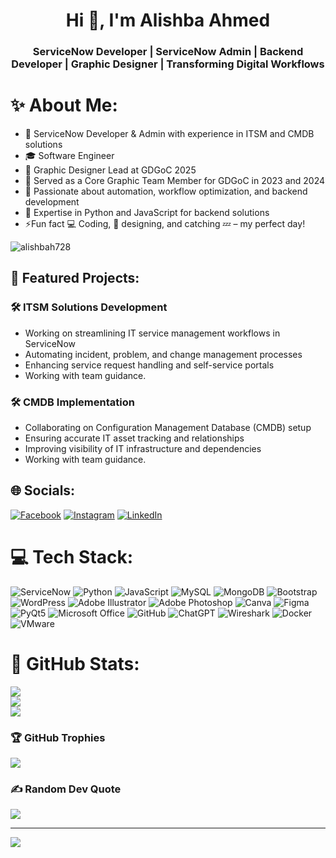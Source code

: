 <h1 align="center">Hi 👋, I'm Alishba Ahmed</h1>
<h3 align="center">ServiceNow Developer | ServiceNow Admin | Backend Developer | Graphic Designer | Transforming Digital Workflows</h3>

# ✨ About Me:
- 🔬 ServiceNow Developer & Admin with experience in ITSM and CMDB solutions
- 🎓 Software Engineer
- 🎨 Graphic Designer Lead at GDGoC 2025
- 💪 Served as a Core Graphic Team Member for GDGoC in 2023 and 2024
- 🔄 Passionate about automation, workflow optimization, and backend development
- 🌱 Expertise in Python and JavaScript for backend solutions
- ⚡Fun fact 💻 Coding, 🎨 designing, and catching 💤 – my perfect day!

<p align="left"> <img src="https://komarev.com/ghpvc/?username=alishbah728&label=Profile%20views&color=a1adb5&style=flat" alt="alishbah728" /> </p>

## 💎 Featured Projects:
### 🛠️ ITSM Solutions Development
- Working on streamlining IT service management workflows in ServiceNow
- Automating incident, problem, and change management processes
- Enhancing service request handling and self-service portals
- Working with team guidance.

### 🛠️ CMDB Implementation
- Collaborating on Configuration Management Database (CMDB) setup
- Ensuring accurate IT asset tracking and relationships
- Improving visibility of IT infrastructure and dependencies
- Working with team guidance.

## 🌐 Socials:
[![Facebook](https://img.shields.io/badge/Facebook-%231877F2.svg?logo=Facebook&logoColor=white)](https://facebook.com/sdf) 
[![Instagram](https://img.shields.io/badge/Instagram-%23E4405F.svg?logo=Instagram&logoColor=white)](https://instagram.com/sdf) 
[![LinkedIn](https://img.shields.io/badge/LinkedIn-%230077B5.svg?logo=linkedin&logoColor=white)](https://linkedin.com/in/sdf)

# 💻 Tech Stack:
![ServiceNow](https://img.shields.io/badge/ServiceNow-%23000.svg?style=for-the-badge&logo=servicenow&logoColor=white) 
![Python](https://img.shields.io/badge/python-3670A0?style=for-the-badge&logo=python&logoColor=ffdd54) 
![JavaScript](https://img.shields.io/badge/javascript-%23323330.svg?style=for-the-badge&logo=javascript&logoColor=%23F7DF1E) 
![MySQL](https://img.shields.io/badge/mysql-4479A1.svg?style=for-the-badge&logo=mysql&logoColor=white) 
![MongoDB](https://img.shields.io/badge/MongoDB-%234ea94b.svg?style=for-the-badge&logo=mongodb&logoColor=white) 
![Bootstrap](https://img.shields.io/badge/bootstrap-%238511FA.svg?style=for-the-badge&logo=bootstrap&logoColor=white) 
![WordPress](https://img.shields.io/badge/WordPress-%23117AC9.svg?style=for-the-badge&logo=WordPress&logoColor=white) 
![Adobe Illustrator](https://img.shields.io/badge/adobe%20illustrator-%23FF9A00.svg?style=for-the-badge&logo=adobe%20illustrator&logoColor=white) 
![Adobe Photoshop](https://img.shields.io/badge/adobe%20photoshop-%2331A8FF.svg?style=for-the-badge&logo=adobe%20photoshop&logoColor=white) 
![Canva](https://img.shields.io/badge/Canva-%2300C4CC.svg?style=for-the-badge&logo=Canva&logoColor=white)
![Figma](https://img.shields.io/badge/Figma-%23F24E1E.svg?style=for-the-badge&logo=figma&logoColor=white)
![PyQt5](https://img.shields.io/badge/PyQt5-%230778B5.svg?style=for-the-badge&logo=qt&logoColor=white)
![Microsoft Office](https://img.shields.io/badge/Microsoft_Office-D83B01?style=for-the-badge&logo=microsoft-office&logoColor=white)
![GitHub](https://img.shields.io/badge/GitHub-%23121011.svg?style=for-the-badge&logo=github&logoColor=white)
![ChatGPT](https://img.shields.io/badge/ChatGPT-%2325A162.svg?style=for-the-badge&logo=openai&logoColor=white)
![Wireshark](https://img.shields.io/badge/Wireshark-%231678BF.svg?style=for-the-badge&logo=wireshark&logoColor=white)
![Docker](https://img.shields.io/badge/Docker-%230db7ed.svg?style=for-the-badge&logo=docker&logoColor=white)
![VMware](https://img.shields.io/badge/VMware-%230078B5.svg?style=for-the-badge&logo=vmware&logoColor=white)

# 🌟 GitHub Stats:
![](https://github-readme-stats.vercel.app/api?username=alishbah728&theme=radical&hide_border=false&include_all_commits=true&count_private=true)<br/>
![](https://github-readme-streak-stats.herokuapp.com/?user=alishbah728&theme=radical&hide_border=false)<br/>
![](https://github-readme-stats.vercel.app/api/top-langs/?username=alishbah728&theme=radical&hide_border=false&include_all_commits=true&count_private=true&layout=compact)

### 🏆 GitHub Trophies
![](https://github-profile-trophy.vercel.app/?username=alishbah728&theme=radical&no-frame=false&no-bg=false&margin-w=4)

### ✍️ Random Dev Quote
![](https://quotes-github-readme.vercel.app/api?type=horizontal&theme=radical)

---
[![](https://visitcount.itsvg.in/api?id=alishbah728&icon=1&color=1)](https://visitcount.itsvg.in)

<!-- Proudly created with GPRM ( https://gprm.itsvg.in ) -->
